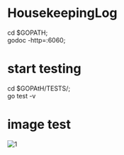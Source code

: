 # HousekeepingLog

cd $GOPATH;<br>
godoc -http=:6060;

# start testing
cd $GOPAtH/TESTS/;<br>
go test -v

# image test
![1](https://cloud.githubusercontent.com/assets/3304799/18002930/d1c8223e-6bc5-11e6-94c5-7e8187d4d155.png)
